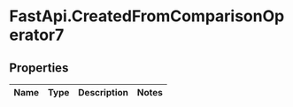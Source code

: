 # FastApi.CreatedFromComparisonOperator7

## Properties
Name | Type | Description | Notes
------------ | ------------- | ------------- | -------------
